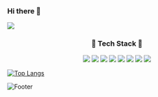 ### Hi there 👋

<!--
**hyunjin0915/hyunjin0915** is a ✨ _special_ ✨ repository because its `README.md` (this file) appears on your GitHub profile.

Here are some ideas to get you started:

- 🔭 I’m currently working on ...
- 🌱 I’m currently learning ...
- 👯 I’m looking to collaborate on ...
- 🤔 I’m looking for help with ...
- 💬 Ask me about ...
- 📫 How to reach me: ...
- 😄 Pronouns: ...
- ⚡ Fun fact: ...
-->

<img src="https://capsule-render.vercel.app/api?type=wave&color=auto&height=200&section=header&text=HElL0WorLd&fontSize=50&animation=twinkling" />

<div align=center>
  <h3>🥐 Tech Stack 🥐</h3>
</div>
<div align="center">
	<img src="https://img.shields.io/badge/Unity-FFFFFF?style=flat&logo=Unity&logoColor=white" />
	<img src="https://img.shields.io/badge/cplusplus-00599C?style=flat&logo=cplusplus&logoColor=white" />
	<img src="https://img.shields.io/badge/c%23-%23239120?style=flat&logo=c%23&logoColor=white" />
	<img src="https://img.shields.io/badge/visualstudio-5C2D91?style=flat&logo=visualstudio&logoColor=white" />
	<img src="https://img.shields.io/badge/javascript-F7DF1E?style=flat&logo=javascript&logoColor=white" />
	<img src="https://img.shields.io/badge/mysql-4479A1?style=flat&logo=mysql&logoColor=white" />
	<img src="https://img.shields.io/badge/github-181717?style=flat&logo=github&logoColor=white" />
	<img src="https://img.shields.io/badge/Android%20Studio-3DDC84?style=flat&logo=Android%20Studio&logoColor=white" />
	

</div>


[![Top Langs](https://github-readme-stats.vercel.app/api/top-langs/?username=hyunjin0915)](https://github.com/anuraghazra/github-readme-stats)

![Footer](https://capsule-render.vercel.app/api?type=waving&color=auto&height=200&section=footer)
